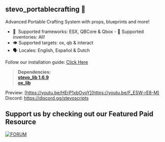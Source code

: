 ## stevo_portablecrafting 🧰
Advanced Portable Crafting System with props, blueprints and more!

- :bank: ﻿﻿﻿ Supported frameworks: ESX, QBCore & Qbox 
﻿﻿﻿- :school_satchel:  Supported inventories: All! 
- :eye:  Supported targets: ox, qb & interact
- :speaking_head:  Locales: English, Español & Dutch

  
Follow our installation guide: [Click Here](https://docs.stevoscripts.com/free-scripts/stevo_portablecrafting)
﻿
> **Dependencies:**
> <br>
> **[stevo_lib 1.6.9](https://github.com/stevoscriptsteam/stevo_lib/releases/tag/1.6.8)**
> <br>
> **[ox_lib](https://github.com/overextended/ox_lib/releases/tag/v3.24.0)**

Preview: [https://youtu.be/HErP1xbOyoY](https://youtu.be/F_ESW-rE8-M)
<br>
Discord: https://discord.gg/stevoscripts


## Support us by checking out our Featured Paid Resource 
[![FORUM](https://github.com/user-attachments/assets/64ea1a30-f5f3-40bb-9ba0-7e309ff67d90)](https://store.stevoscripts.com/package/6448032)

